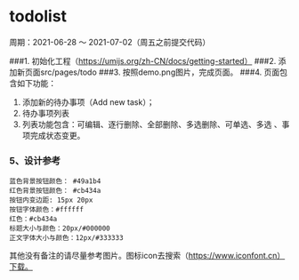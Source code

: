 # todolist
周期：2021-06-28 ～ 2021-07-02（周五之前提交代码）

###1.  初始化工程（https://umijs.org/zh-CN/docs/getting-started）
###2. 添加新页面src/pages/todo
###3. 按照demo.png图片，完成页面。
###4. 页面包含如下功能：
1.  添加新的待办事项（Add new task）；
2.  待办事项列表
3.  列表功能包含：可编辑、逐行删除、全部删除、多选删除、可单选、多选 、事项完成状态变更。

### 5、设计参考
```
蓝色背景按钮颜色： #49a1b4
红色背景按钮颜色： #cb434a
按钮内变边距: 15px 20px
按钮字体颜色：#ffffff
红色：#cb434a
标题大小与颜色：20px/#000000
正文字体大小与颜色：12px/#333333
```
其他没有备注的请尽量参考图片。图标icon去搜索（https://www.iconfont.cn）下载。